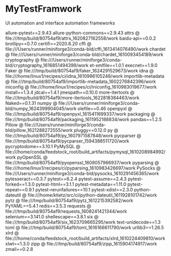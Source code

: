 # MyTestFramwork
UI automation and interface automation frameworks

allure-pytest==2.9.43
allure-python-commons==2.9.43
attrs @ file:///tmp/build/80754af9/attrs_1620827162558/work
baidu-api==0.0.2
brotlipy==0.7.0
certifi==2020.6.20
cffi @ file:///Users/runner/miniforge3/conda-bld/cffi_1613414076490/work
chardet @ file:///Users/runner/miniforge3/conda-bld/chardet_1610093454189/work
cryptography @ file:///Users/runner/miniforge3/conda-bld/cryptography_1616851494399/work
et-xmlfile==1.0.1
execnet==1.9.0
Faker @ file:///tmp/build/80754af9/faker_1624291529673/work
idna @ file:///home/linux1/recipes/ci/idna_1610986105248/work
importlib-metadata @ file:///tmp/build/80754af9/importlib-metadata_1602276842396/work
iniconfig @ file:///home/linux1/recipes/ci/iniconfig_1610983019677/work
install==1.3.4
jdcal==1.4.1
jmespath==0.10.0
more-itertools @ file:///tmp/build/80754af9/more-itertools_1622818384463/work
Naked==0.1.31
numpy @ file:///Users/runner/miniforge3/conda-bld/numpy_1624399904045/work
olefile==0.46
openpyxl @ file:///tmp/build/80754af9/openpyxl_1615411699337/work
packaging @ file:///tmp/build/80754af9/packaging_1611952188834/work
pandas==1.2.5
Pillow @ file:///Users/runner/miniforge3/conda-bld/pillow_1621288272555/work
pluggy==0.12.0
py @ file:///tmp/build/80754af9/py_1607971587848/work
pycparser @ file:///tmp/build/80754af9/pycparser_1594388511720/work
pycryptodome==3.10.1
PyMySQL @ file:///home/conda/feedstock_root/build_artifacts/pymysql_1610208984992/work
pyOpenSSL @ file:///tmp/build/80754af9/pyopenssl_1608057966937/work
pyparsing @ file:///home/linux1/recipes/ci/pyparsing_1610983426697/work
PySocks @ file:///Users/runner/miniforge3/conda-bld/pysocks_1610291456365/work
pytesseract==0.3.7
pytest==6.2.4
pytest-assume==2.4.3
pytest-forked==1.3.0
pytest-html==3.1.1
pytest-metadata==1.11.0
pytest-repeat==0.9.1
pytest-rerunfailures==10.1
pytest-xdist==2.3.0
python-dateutil @ file:///home/ktietz/src/ci/python-dateutil_1611928101742/work
pytz @ file:///tmp/build/80754af9/pytz_1612215392582/work
PyYAML==5.4.1
redis==3.5.3
requests @ file:///tmp/build/80754af9/requests_1608241421344/work
selenium==3.141.0
shellescape==3.8.1
six @ file:///tmp/build/80754af9/six_1623709665295/work
text-unidecode==1.3
toml @ file:///tmp/build/80754af9/toml_1616166611790/work
urllib3==1.26.5
xlrd @ file:///home/conda/feedstock_root/build_artifacts/xlrd_1610224409810/work
xlwt==1.3.0
zipp @ file:///tmp/build/80754af9/zipp_1615904174917/work
zmail==0.2.8
